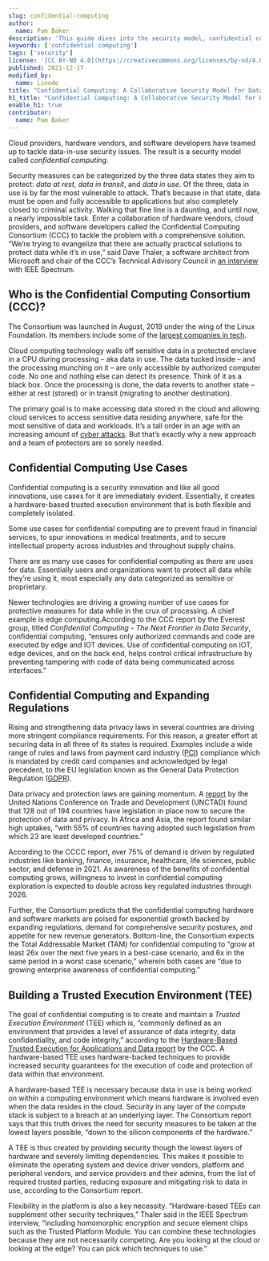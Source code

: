 ```yaml
---
slug: confidential-computing
author:
  name: Pam Baker
description: 'This guide dives into the security model, confidential computing, which seeks to better secure data in use.'
keywords: ['confidential computing']
tags: ['security']
license: '[CC BY-ND 4.0](https://creativecommons.org/licenses/by-nd/4.0)'
published: 2021-12-17
modified_by:
  name: Linode
title: "Confidential Computing: A Collaborative Security Model for Data in Use"
h1_title: "Confidential Computing: A Collaborative Security Model for Data in Use"
enable_h1: true
contributor:
  name: Pam Baker
---
```


Cloud providers, hardware vendors, and software developers have teamed up to tackle data-in-use security issues. The result is a security model called *confidential computing*.

Security measures can be categorized by the three data states they aim to protect: *data at rest*, *data in transit*, and *data in use*. Of the three, data in use is by far the most vulnerable to attack. That’s because in that state, data must be open and fully accessible to applications but also completely closed to criminal activity. Walking that fine line is a daunting, and until now, a nearly impossible task. Enter a collaboration of hardware vendors, cloud providers, and software developers called the Confidential Computing Consortium (CCC) to tackle the problem with a comprehensive solution. “We’re trying to evangelize that there are actually practical solutions to protect data while it’s in use,” said Dave Thaler, a software architect from Microsoft and chair of the CCC’s Technical Advisory Council in [an interview](https://spectrum.ieee.org/what-is-confidential-computing#toggle-gdpr) with IEEE Spectrum.

## Who is the Confidential Computing Consortium (CCC)?

The Consortium was launched in August, 2019 under the wing of the Linux Foundation. Its members include some of the [largest companies in tech](https://confidentialcomputing.io/members/).

Cloud computing technology walls off sensitive data in a protected enclave in a CPU during processing – aka data in use. The data tucked inside – and the processing munching on it – are only accessible by authorized computer code. No one and nothing else can detect its presence. Think of it as a black box. Once the processing is done, the data reverts to another state – either at rest (stored) or in transit (migrating to another destination).

The primary goal is to make accessing data stored in the cloud and allowing cloud services to access sensitive data residing anywhere, safe for the most sensitive of data and workloads. It’s a tall order in an age with an increasing amount of [cyber attacks](/docs/guides/types-of-cyber-attacks/#the-major-cyber-attacks). But that’s exactly why a new approach and a team of protectors are so sorely needed.

## Confidential Computing Use Cases

Confidential computing is a security innovation and like all good innovations, use cases for it are immediately evident.  Essentially, it creates a hardware-based trusted execution environment that is both flexible and completely isolated.

Some use cases for confidential computing are to prevent fraud in financial services, to spur innovations in medical treatments, and to secure intellectual property across industries and throughout supply chains.

There are as many use cases for confidential computing as there are uses for data. Essentially users and organizations want to protect all data while they’re using it, most especially any data categorized as sensitive or proprietary.

Newer technologies are driving a growing number of use cases for protective measures for data while in the crux of processing. A chief example is edge computing.According to the CCC report by the Everest group, titled *Confidential Computing - The Next Frontier in Data Security*, confidential computing, “ensures only authorized commands and code are executed by edge and IOT devices. Use of confidential computing on IOT, edge devices, and on the back end, helps control critical infrastructure by preventing tampering with code of data being communicated across interfaces.”

## Confidential Computing and Expanding Regulations

Rising and strengthening data privacy laws in several countries are driving more stringent compliance requirements. For this reason, a greater effort at securing data in all three of its states is required. Examples include a wide range of rules and laws from payment card industry ([PCI](https://www.investopedia.com/terms/p/pci-compliance.asp)) compliance which is mandated by credit card companies and acknowledged by legal precedent, to the EU legislation known as the General Data Protection Regulation ([GDPR](https://gdpr.eu/)).

Data privacy and protection laws are gaining momentum. A [report](https://unctad.org/page/data-protection-and-privacy-legislation-worldwide) by the United Nations Conference on Trade and Development (UNCTAD) found that 128 out of 194 countries have legislation in place now to secure the protection of data and privacy. In Africa and Asia, the report found similar high uptakes, “with 55% of countries having adopted such legislation from which 23 are least developed countries.”

According to the CCCC report, over 75% of demand is driven by regulated industries like banking, finance, insurance, healthcare, life sciences, public sector, and defense in 2021. As awareness of the benefits of confidential computing grows, willingness to invest in confidential computing exploration is expected to double across key regulated industries through 2026.

Further, the Consortium predicts that the confidential computing hardware and software markets are poised for exponential growth backed by expanding regulations, demand for comprehensive security postures, and appetite for new revenue generators. Bottom-line, the Consortium expects the Total Addressable Market (TAM) for confidential computing to “grow at least 26x over the next five years in a best-case scenario, and 6x in the same period in a worst case scenario,” wherein both cases are “due to growing enterprise awareness of confidential computing.”

## Building a Trusted Execution Environment (TEE)

The goal of confidential computing is to create and maintain a *Trusted Execution Environment* (TEE) which is, “commonly defined as an environment that provides a level of assurance of data integrity, data confidentiality, and code integrity,” according to the [Hardware-Based Trusted Execution for Applications and Data report](https://confidentialcomputing.io/white-papers-reports/) by the CCC. A hardware-based TEE uses hardware-backed techniques to provide increased security guarantees for the execution of code and protection of data within that environment.

A hardware-based TEE is necessary because data in use is being worked on within a computing environment which means hardware is involved even when the data resides in the cloud. Security in any layer of the compute stack is subject to a breach at an underlying layer. The Consortium report says that this truth drives the need for security measures to be taken at the lowest layers possible, “down to the silicon components of the hardware.”

A TEE is thus created by providing security though the lowest layers of hardware and severely limiting dependencies. This makes it possible to eliminate the operating system and device driver vendors, platform and peripheral vendors, and service providers and their admins, from the list of required trusted parties, reducing exposure and mitigating risk to data in use, according to the Consortium report.

Flexibility in the platform is also a key necessity. “Hardware-based TEEs can supplement other security techniques,” Thaler said in the IEEE Spectrum interview, “including homomorphic encryption and secure element chips such as the Trusted Platform Module. You can combine these technologies because they are not necessarily competing. Are you looking at the cloud or looking at the edge? You can pick which techniques to use.”